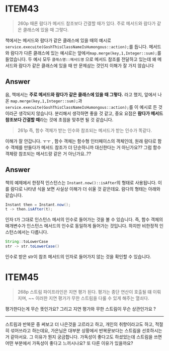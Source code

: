 # ITEM43
> 260p 때론 람다가 메서드 참조보다 간결할 때가 있다. 주로 메서드와 람다가 같은 클래스에 있을 때 그렇다.

책에서는 메서드와 람다가 같은 클래스에 있을 때의 예시로 `service.execuite(GoshThisClassNameIsHumongous::action);`를 듭니다.  메서드와 람다가 다른 클래스에 있는 예시로는 앞에서`map.merge(key,1,Integer::sum);`를 들었습니다. 
두 예시 모두 `클래스명::메서드명` 으로 메서드 참조를 전달하고 있는데 왜 메서드와 람다가 같은 클래스에 있을 때 만 문제삼는 것인지 이해가 잘 가지 않습니다

## Answer

음, 책에서는 **주로 메서드와 람다가 같은 클래스에 있을 때 그렇다.** 라고 했지, 앞에서 나온 `map.merge(key,1,Integer::sum);`과 `service.execuite(GoshThisClassNameIsHumongous::action);`를 이 예시로 든 것이라곤 생각되지 않습니다. 분리해서 생각하면 좋을 것 같고, 중요 요점은 **람다가 메서드 참조보다 간결할 때**라는 것에 초점을 맞추면 될 것 같습니다. 

> 261p 즉, 함수 객체가 받는 인수와 참조되는 메서드가 받는 인수가 똑같다.

이해가 잘 안갑니다. ㅜㅜ , 함수 객체는 함수형 인터페이스의 객체인데, 원래 람다로 함수 객체를 만들다가 메서드 참조가 더 단순하니까 대신한다는 거 아닌가요?? 그럼 함수 객체랑 참조되는 메서드랑 같은 거 아닌가요..??

## Answer

책의 예제에서 한정적 인스턴스는 `Instant.now()::isAfter`의 형태로 사용됩니다. 이를 람다로 나타낸 식을 보면 사실상 이해가 더 쉬울 것 같은데요. 람다의 형태는 아래와 같습니다. 
```java
Instant then = Instant.now();
t -> then.isAfter(t);
```
인자 t가 그대로 인스턴스 메서의 인수로 들어가는 것을 볼 수 있습니다. 즉, 함수 객체의 매개변수가 인스턴스 메서드의 인수로 동일하게 들어가는 것입니다. 하지만 비한정적 인스턴스에서는 다릅니다. 

```java
String::toLowerCase
str -> str.toLowerCase()
```
인수로 받은 str이 참조 메서드의 인자로 들어가지 않는 것을 확인할 수 있습니다. 


# ITEM45
> 268p 스트림 파이프라인은 지연 평가 된다. 평가는 종단 연산이 호출될 떄 이뤄지며, ~~ 이러한 지연 평가가 무한 스트림을 다룰 수 있게 해주는 열쇠다. 

평가한다는게 무슨 뜻인가요? 그리고 지연 평가와 무한 스트림이 무슨 상관인가요 ?

---

스트림과 반복문 중 써보고 더 나은것을 고르라고 하고, 개인의 취향이라고도 하고, 적절히 섞어쓰라고 하는데요, 가은님은 대부분 상황에서 반복문보다는 스트림을 선호하시는거 같아서요. 그 이유가 뭔지 궁금합니다. 가독성이 좋다고도 하셨었는데 스트림을 쓰면 어떤 부분에서 가독성이 좋다고 느끼시나요? 또 다른 이유가 있을까요?

